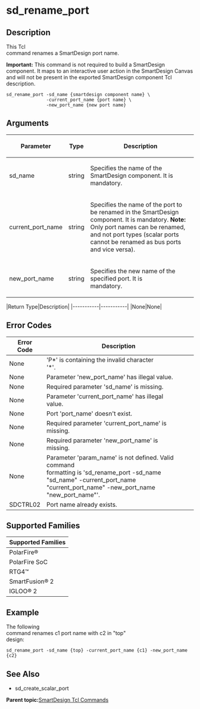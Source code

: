 # sd\_rename\_port

## Description

This Tcl<br /> command renames a SmartDesign port name.

**Important:** This command is not required to build a SmartDesign component. It maps to an interactive user action in the SmartDesign Canvas and will not be present in the exported SmartDesign component Tcl description.

```
sd_rename_port -sd_name {smartdesign component name} \
               -current_port_name {port name} \
               -new_port_name {new port name}
```

## Arguments

<table id="GUID-5ACC570B-4369-4717-9421-DDB7FA981618"><thead><tr><th>

Parameter

</th><th>

Type

</th><th>

Description

</th></tr></thead><tbody><tr><td>

sd\_name

</td><td>

string

</td><td>

Specifies the name of the SmartDesign component. It is<br /> mandatory.

</td></tr><tr><td>

current\_port\_name

</td><td>

string

</td><td>

Specifies the name of the port to be renamed in the SmartDesign<br /> component. It is mandatory. **Note:** Only port names can be renamed, and not port types \(scalar ports cannot be renamed as bus ports and vice versa\).

</td></tr><tr><td>

new\_port\_name

</td><td>

string

</td><td>

Specifies the new name of the specified port. It is<br /> mandatory.

</td></tr></tbody>
</table>|Return Type|Description|
|-----------|-----------|
|None|None|

## Error Codes

|Error Code|Description|
|----------|-----------|
|None|'P\*' is containing the invalid character<br /> '\*'.|
|None|Parameter 'new\_port\_name' has illegal value.|
|None|Required parameter 'sd\_name' is missing.|
|None|Parameter 'current\_port\_name' has illegal<br /> value.|
|None|Port 'port\_name' doesn't exist.|
|None|Required parameter 'current\_port\_name' is<br /> missing.|
|None|Required parameter 'new\_port\_name' is<br /> missing.|
|None|Parameter 'param\_name' is not defined. Valid command<br /> formatting is 'sd\_rename\_port -sd\_name "sd\_name" -current\_port\_name<br /> "current\_port\_name" -new\_port\_name "new\_port\_name"'.|
|SDCTRL02|Port name already exists.|

## Supported Families

|Supported Families|
|------------------|
|PolarFire®|
|PolarFire SoC|
|RTG4™|
|SmartFusion® 2|
|IGLOO® 2|

## Example

The following<br /> command renames c1 port name with c2 in "top"<br /> design:

```
sd_rename_port -sd_name {top} -current_port_name {c1} -new_port_name {c2}
```

## See Also

-   sd\_create\_scalar\_port

**Parent topic:**[SmartDesign Tcl Commands](GUID-92BDB298-D736-4F37-87A0-3E5E1200BEE6.md)


